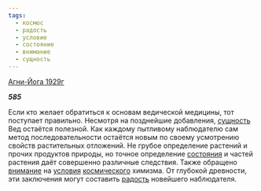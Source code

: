 ```yaml
---
tags:
  - космос
  - радость
  - условие
  - состояние
  - внимание
  - сущность
---
```

[Агни-Йога 1929г](https://127.0.0.1:4002/agni/1929)

___585___

Если кто желает обратиться к основам ведической медицины, тот поступает правильно. Несмотря на позднейшие добавления, [сущность](../../../tags/#сущность) Вед остаётся полезной. Как каждому пытливому наблюдателю сам метод последовательности остаётся новым по своему усмотрению свойств растительных отложений. Не грубое определение растений и прочих продуктов природы, но точное определение [состояния](../../../tags/#состояние) и частей растения даёт совершенно различные следствия. Также обращено [внимание](../../../tags/#внимание) на [условия](../../../tags/#условие) [космического](../../../tags/#космос) химизма. От глубокой древности, эти заключения могут составить [радость](../../../tags/#радость) новейшего наблюдателя.